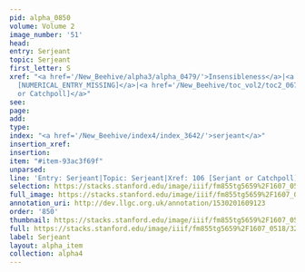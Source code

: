 ```yaml
---
pid: alpha_0850
volume: Volume 2
image_number: '51'
head: 
entry: Serjeant
topic: Serjeant
first_letter: S
xref: "<a href='/New_Beehive/alpha3/alpha_0479/'>Insensibleness</a>|<a href='/New_Beehive/toc_vol2/toc2_181/'>971
  [NUMERICAL_ENTRY_MISSING]</a>|<a href='/New_Beehive/toc_vol2/toc2_067/'>106 [Serjant
  or Catchpoll]</a>"
see: 
page: 
add: 
type: 
index: "<a href='/New_Beehive/index4/index_3642/'>serjeant</a>"
insertion_xref: 
insertion: 
item: "#item-93ac3f69f"
unparsed: 
line: 'Entry: Serjeant|Topic: Serjeant|Xref: 106 [Serjant or Catchpoll]|Index: serjeant|#item-93ac3f69f'
selection: https://stacks.stanford.edu/image/iiif/fm855tg5659%2F1607_0518/322,4827,2986,269/full/0/default.jpg
full_image: https://stacks.stanford.edu/image/iiif/fm855tg5659%2F1607_0518/full/full/0/default.jpg
annotation_uri: http://dev.llgc.org.uk/annotation/1530201609123
order: '850'
thumbnail: https://stacks.stanford.edu/image/iiif/fm855tg5659%2F1607_0518/322,4827,600,180/250,/0/default.jpg
full: https://stacks.stanford.edu/image/iiif/fm855tg5659%2F1607_0518/322,4827,2986,269/full/0/default.jpg
label: Serjeant
layout: alpha_item
collection: alpha4
---
```

